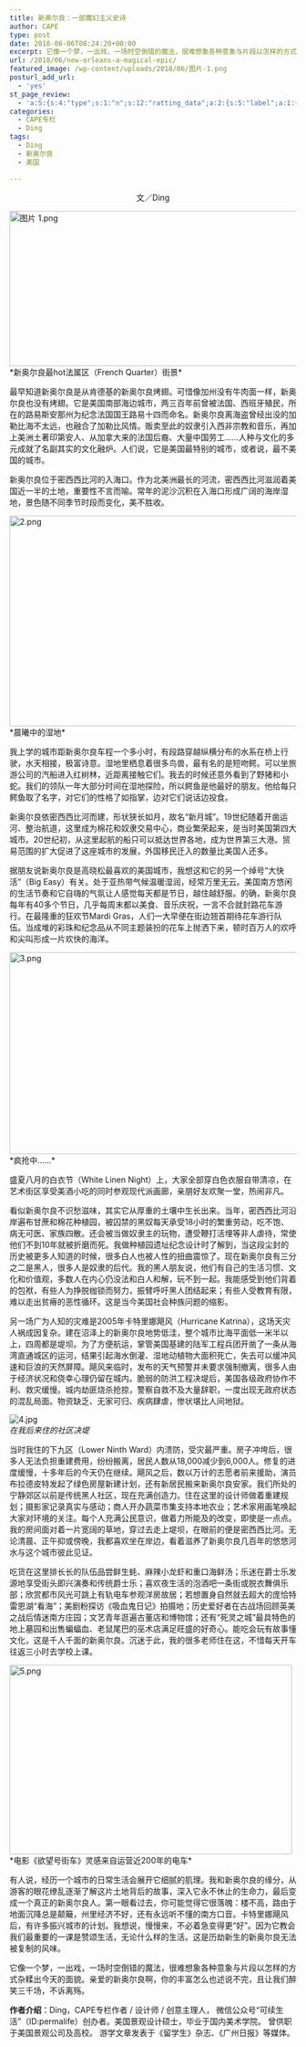 ```yaml
---
title: 新奥尔良：一部魔幻主义史诗
author: CAPE
type: post
date: 2018-06-06T08:24:20+00:00
excerpt: 它像一个梦，一出戏，一场时空倒错的魔法，很难想象各种意象与片段以怎样的方式杂糅出今天的面貌。亲爱的新奥尔良啊，你的丰富怎么也述说不完，且让我们醉笑三千场，不诉离殇。
url: /2018/06/new-orleans-a-magical-epic/
featured_image: /wp-content/uploads/2018/06/图片-1.png
posturl_add_url:
  - 'yes'
st_page_review:
  - 'a:5:{s:4:"type";s:1:"n";s:12:"ratting_data";a:2:{s:5:"label";a:1:{i:0;s:0:"";}s:5:"score";a:1:{i:0;s:1:"0";}}s:7:"postion";s:2:"tl";s:5:"title";s:0:"";s:11:"score_label";s:0:"";}'
categories:
  - CAPE专栏
  - Ding
tags:
  - Ding
  - 新奥尔良
  - 美国

---
```

<p style="text-align: center;">
  文／Ding
</p>

<img class="" src="http://pic.yupoo.com/chenluaihr_v/6cf0f1e6/cd39e862.png" alt="图片 1.png" width="543" height="272" />  
*新奥尔良最hot法属区（French Quarter）街景*

最早知道新奥尔良是从肯德基的新奥尔良烤翅。可惜像加州没有牛肉面一样，新奥尔良也没有烤翅。它是美国南部海边城市，两三百年前曾被法国、西班牙殖民，所在的路易斯安那州为纪念法国国王路易十四而命名。新奥尔良离海盗曾经出没的加勒比海不太远，也融合了加勒比风情。贩卖至此的奴隶引入西非宗教和音乐，再加上美洲土著印第安人、从加拿大来的法国后裔、大量中国劳工……人种与文化的多元成就了名副其实的文化融炉。人们说，它是美国最特别的城市，或者说，最不美国的城市。

新奥尔良位于密西西比河的入海口。作为北美洲最长的河流，密西西比河滋润着美国近一半的土地，重要性不言而喻。常年的泥沙沉积在入海口形成广阔的海岸湿地，景色随不同季节时段而变化，美不胜收。

<img class="" src="http://pic.yupoo.com/chenluaihr_v/01fe5d84/383766de.png" alt="2.png" width="538" height="369" />  
*晨曦中的湿地*

我上学的城市距新奥尔良车程一个多小时，有段路穿越纵横分布的水系在桥上行驶，水天相接，极富诗意。湿地里栖息着很多鸟兽，最有名的是短吻鳄。可以坐旅游公司的汽船进入红树林，近距离接触它们。我去的时候还意外看到了野猪和小蛇。我们的领队一年大部分时间在湿地探险，所以鳄鱼是他最好的朋友。他给每只鳄鱼取了名字，对它们的性格了如指掌，边对它们说话边投食。

新奥尔良依密西西比河而建，形状狭长如月，故名“新月城”。19世纪随着开凿运河、整治航道，这里成为棉花和奴隶交易中心，商业繁荣起来，是当时美国第四大城市。20世纪初，从这里起航的船只可以抵达世界各地，成为世界第三大港。贸易范围的扩大促进了这座城市的发展，外国移民迁入的数量比美国人还多。

据朋友说新奥尔良是高晓松最喜欢的美国城市，我想这和它的另一个绰号“大快活”（Big Easy）有关。处于亚热带气候温暖湿润，经常万里无云。美国南方悠闲的生活节奏和它自嗨的气氛让人感觉每天都是节日，越住越舒服。的确，新奥尔良每年有40多个节日，几乎每周末都以美食、音乐庆祝，一言不合就封路花车游行。在最隆重的狂欢节Mardi Gras，人们一大早便在街边翘首期待花车游行队伍。当成堆的彩珠和纪念品从不同主题装扮的花车上抛洒下来，顿时百万人的欢呼和尖叫形成一片欢快的海洋。

<img class="" src="http://pic.yupoo.com/chenluaihr_v/5694a179/72c3ef3e.png" alt="3.png" width="534" height="354" />  
*疯抢中……*

盛夏八月的白衣节（White Linen Night）上，大家全部穿白色衣服自带清凉，在艺术街区享受美酒小吃的同时参观现代派画廊，亲朋好友欢聚一堂，热闹非凡。

看似新奥尔良不识愁滋味，其实它从厚重的土壤中生长出来。当年，密西西比河沿岸遍布甘蔗和棉花种植园，被囚禁的黑奴每天承受18小时的繁重劳动，吃不饱、病无可医、家族四散。还会被当做奴隶主的玩物，遭受鞭打活埋等非人虐待，常使他们不到10年就被折磨而死。我做种植园遗址纪念设计时了解到，当这段尘封的历史被更多人知道的时候，很多白人也被人性的扭曲震惊了。现在新奥尔良有三分之二是黑人，很多人是奴隶的后代。我的黑人朋友说，他们有自己的生活习惯、文化和价值观，多数人在内心仍没法和白人和解，玩不到一起。我能感受到他们背着的包袱，有些人为挣脱枷锁而努力，振臂呼吁黑人团结起来；有些人受教育有限，难以走出贫瘠的恶性循环。这是当今美国社会种族问题的缩影。

另一场广为人知的灾难是2005年卡特里娜飓风（Hurricane Katrina），这场天灾人祸成因复杂。建在沼泽上的新奥尔良地势低洼，整个城市比海平面低一米半以上，四周都是堤坝。为了方便航运，掌管美国基建的陆军工程兵团开凿了一条从海湾直通城区的运河，结果引起海水倒灌、湿地动植物大面积死亡，失去可以缓冲风速和巨浪的天然屏障。飓风来临时，发布的天气预警并未要求强制撤离，很多人由于经济状况和侥幸心理仍留在城内。脆弱的防洪工程决堤后，美国各级政府协作不利、救灾缓慢。城内劫匪烧杀抢掠，警察自救不及大量辞职，一度出现无政府状态的混乱局面。物资缺乏、无家可归、疾病肆虐，惨状堪比人间地狱。

![4.jpg][1]  
*在我后来住的社区决堤*

当时我住的下九区（Lower Ninth Ward）内溃防，受灾最严重。房子冲垮后，很多人无法负担重建费用，纷纷搬离，居民人数从18,000减少到6,000人。修复的进度缓慢，十多年后的今天仍在继续。飓风之后，数以万计的志愿者前来援助，演员布拉德皮特发起了绿色房屋新建计划，还有新居民搬来新奥尔良安家。我们所处的宁静郊区以前是传统黑人社区，现在充满创造力。住在这里的设计师做着重建规划；摄影家记录真实与感动；商人开办蔬菜市集支持本地农业；艺术家用画笔唤起大家对环境的关注。每个人充满公民意识，做着力所能及的改变，即使是一点点。我的房间面对着一片宽阔的草地，穿过去走上堤坝，在眼前的便是密西西比河。无论清晨、正午抑或傍晚，我都喜欢坐在岸边，看着滋养了新奥尔良几百年的悠悠河水与这个城市彼此见证。

吃货在这里排长长的队伍品尝鲜生蚝、麻辣小龙虾和重口海鲜汤；乐迷在爵士乐发源地享受街头即兴演奏和传统爵士乐；喜欢夜生活的泡酒吧一条街或脱衣舞俱乐部；欣赏都市风光可跳上有轨电车参观洋房故居；若想置身自然就去超大的庞恰特雷恩湖“看海”；美剧粉探访《吸血鬼日记》拍摄地；历史爱好者在古战场回顾英美之战后情迷南方庄园；文艺青年逛遍古董店和博物馆；还有“死灵之城”最具特色的地上墓园和出售蝙蝠血、老鼠尾巴的巫术店满足旺盛的好奇心。能吃会玩有故事懂文化，这是千人千面的新奥尔良。沉迷于此，我的很多老师住在这，不惜每天开车往返三小时去学校上课。

<img class="" src="http://pic.yupoo.com/chenluaihr_v/5cbb7cf2/0a8ce032.png" alt="5.png" width="496" height="332" />  
*电影《欲望号街车》灵感来自运营近200年的电车*

有人说，经历一个城市的日常生活会展开它细腻的肌理。我和新奥尔良的缘分，从游客的眼花缭乱逐渐了解这片土地背后的故事，深入它永不休止的生命力，最后变成一个真正的新奥尔良人。第一眼看过去，你可能觉得它很落魄：楼不高，路由于地面沉降总是颠簸，州里经济不好，还有永远听不懂的南方口音。卡特里娜飓风后，有许多振兴城市的计划。我想说，慢慢来，不必着急变得更“好”。因为它教会我们最重要的一课是赞颂生活，无论什么样的生活。这是历劫新生的新奥尔良无法被复制的风味。

它像一个梦，一出戏，一场时空倒错的魔法，很难想象各种意象与片段以怎样的方式杂糅出今天的面貌。亲爱的新奥尔良啊，你的丰富怎么也述说不完，且让我们醉笑三千场，不诉离殇。



**作者介绍**：Ding，CAPE专栏作者 / 设计师 / 创意主理人， 微信公众号“可续生活”（ID:permalife）创办者。美国景观设计硕士，毕业于国内美术学院。 曾供职于美国景观公司及高校。 游学文章发表于《留学生》杂志、《广州日报》等媒体。

 [1]: http://pic.yupoo.com/chenluaihr_v/98fd854d/b582bddc.jpg

